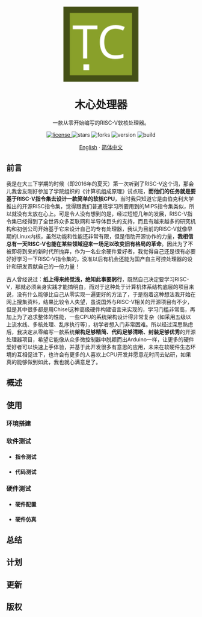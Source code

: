 <p align="center">
    <img width="200px" src="./.images/tree_core_logo.svg" align="center" alt="木心处理器" />
    <h1 align="center">木心处理器</h1>
    <p align="center">一款从零开始编写的RISC-V软核处理器。</p>
</p>
<p align="center">
    <a href="./LICENSE">
        <img alt="license" src="https://img.shields.io/github/license/microdynamics-cpu/tree_core_cpu.svg" />
    </a>
    <img alt="stars" src="https://img.shields.io/github/stars/microdynamics-cpu/tree_core_cpu.svg" />
    <img alt="forks" src="https://img.shields.io/github/forks/microdynamics-cpu/tree_core_cpu.svg" />
    <img alt="version" src="https://img.shields.io/badge/version-1.0.0-FF69B4.svg" />
    <img alt="build" src="https://travis-ci.org/microdynamics-cpu/tree_core_cpu.svg?branch=main" />
</p>

<p align="center">
    <a href="./README.md">English</a>
    ·
    <a href="./README_zh-CN">简体中文</a>
</p>

## 前言

我是在大三下学期的时候（即2016年的夏天）第一次听到了RISC-V这个词，那会儿我舍友刚好参加了学院组织的《计算机组成原理》试点班，**而他们的任务就是要基于RISC-V指令集去设计一款简单的软核CPU**，当时我只知道它是由伯克利大学推出的开源RISC指令集，觉得跟我们普通班学习所要用到的MIPS指令集类似，所以就没有太放在心上。可是令人没有想到的是，经过短短几年的发展，RISC-V指令集已经得到了全世界众多互联网和半导体巨头的支持，而且有越来越多的研究机构和初创公司开始基于它来设计自己的专有处理器，我认为目前的RISC-V就像早期的Linux内核，虽然功能和性能还非常有限，但是借助开源协作的力量，**我相信总有一天RISC-V也能在某些领域迎来一场足以改变旧有格局的革命**。因此为了不被即将到来的新时代所抛弃，作为一名业余硬件爱好者，我觉得自己还是很有必要好好学习一下RISC-V指令集的，没准以后有机会还能为国产自主可控处理器的设计和研发贡献自己的一份力量！

古人曾经说过：**纸上得来终觉浅，绝知此事要躬行**，既然自己决定要学习RISC-V，那就必须亲身实践才能搞明白，而对于这种处于计算机体系结构底层的项目来说，没有什么能够比自己从零实现一遍更好的方法了，于是抱着这种想法我开始在网上搜集资料，结果比较令人失望，虽说国外与RISC-V相关的开源项目有不少，但是其中很多都是用Chisel这种高级硬件构建语言来实现的，学习门槛非常高，再加上为了追求整体的性能，一些CPU的系统架构设计得非常复杂（如采用五级以上流水线、多核处理、乱序执行等），初学者想入门非常困难。所以经过深思熟虑后，我决定从零编写一款系统**架构足够精简、代码足够清晰、封装足够优秀**的开源处理器项目，希望它能像从众多微控制器中脱颖而出Arduino一样，让更多的硬件爱好者可以快速上手体验，并基于此开发很多有意思的应用，未来在软硬件生态环境的互相促进下，也许会有更多的人喜欢上CPU开发并愿意花时间去钻研，如果真的能够做到如此，我也就心满意足了。

## 概述

## 使用

### 环境搭建

### 软件测试

- #### 指令测试

- #### 代码测试

### 硬件测试

- #### 硬件配置

- #### 硬件仿真

## 总结

## 计划

## 更新

## 版权
